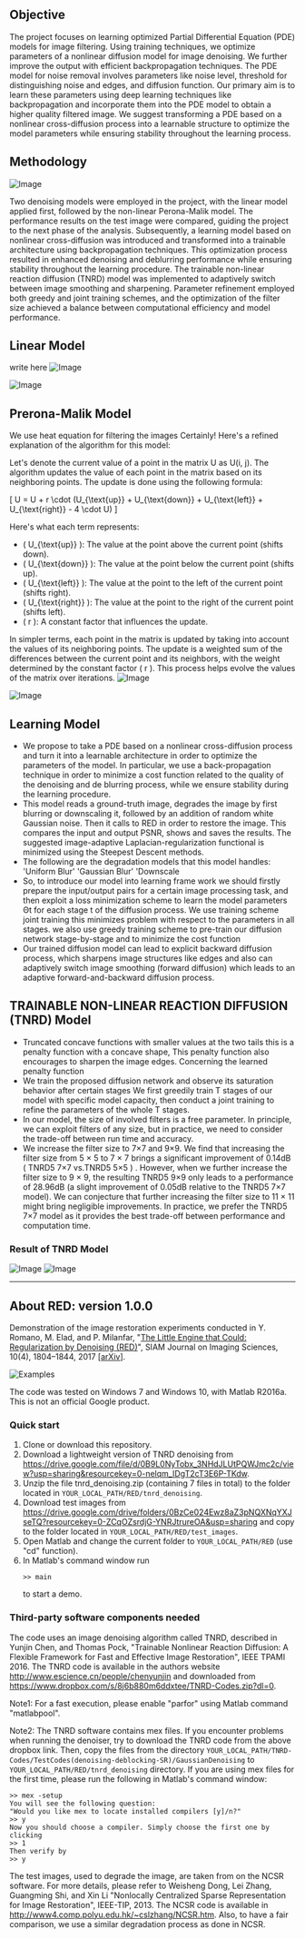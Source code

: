 ## Objective

The project focuses on learning optimized Partial Differential Equation (PDE) models for image filtering. Using training techniques, we optimize parameters of a nonlinear diffusion model for image denoising. We further improve the output with efficient backpropagation techniques. The PDE model for noise removal involves parameters like noise level, threshold for distinguishing noise and edges, and diffusion function. Our primary aim is to learn these parameters using deep learning techniques like backpropagation and incorporate them into the PDE model to obtain a higher quality filtered image. We suggest transforming a PDE based on a nonlinear cross-diffusion process into a learnable structure to optimize the model parameters while ensuring stability throughout the learning process.

## Methodology
![Image](images/Picture1.png)

Two denoising models were employed in the project, with the linear model applied first, followed by the non-linear Perona-Malik model. The performance results on the test image were compared, guiding the project to the next phase of the analysis. Subsequently, a learning model based on nonlinear cross-diffusion was introduced and transformed into a trainable architecture using backpropagation techniques. This optimization process resulted in enhanced denoising and deblurring performance while ensuring stability throughout the learning procedure. The trainable non-linear reaction diffusion (TNRD) model was implemented to adaptively switch between image smoothing and sharpening. Parameter refinement employed both greedy and joint training schemes, and the optimization of the filter size achieved a balance between computational efficiency and model performance.


## Linear Model
write here
![Image](images/Picture2.png)

![Image](images/Picture3.jpg)

## Prerona-Malik Model
We use heat equation for filtering the images
Certainly! Here's a refined explanation of the algorithm for this model:

Let's denote the current value of a point in the matrix U as U(i, j). The algorithm updates the value of each point in the matrix based on its neighboring points. The update is done using the following formula:

\[ U = U + r \cdot (U_{\text{up}} + U_{\text{down}} + U_{\text{left}} + U_{\text{right}} - 4 \cdot U) \]

Here's what each term represents:

- \( U_{\text{up}} \): The value at the point above the current point (shifts down).
- \( U_{\text{down}} \): The value at the point below the current point (shifts up).
- \( U_{\text{left}} \): The value at the point to the left of the current point (shifts right).
- \( U_{\text{right}} \): The value at the point to the right of the current point (shifts left).
- \( r \): A constant factor that influences the update.

In simpler terms, each point in the matrix is updated by taking into account the values of its neighboring points. The update is a weighted sum of the differences between the current point and its neighbors, with the weight determined by the constant factor \( r \). This process helps evolve the values of the matrix over iterations.
![Image](images/Picture4.png)

![Image](images/Picture5.png)

## Learning Model
- We propose to take a PDE based on a nonlinear cross-diffusion process and turn it into a learnable architecture in order to optimize the parameters of the model. In particular, we use a back-propagation technique in order to minimize a cost function related to the quality of the denoising and de blurring  process, while we ensure stability during the learning procedure.
- This model reads a ground-truth image, degrades the image by first blurring or downscaling it, followed by an addition of random white Gaussian noise. Then it calls to RED in order to restore the image.  This  compares the input and output PSNR, shows and saves the  results. The suggested image-adaptive Laplacian-regularization functional  is minimized using the Steepest Descent methods.
- The following are the degradation models that this model handles:        'Uniform Blur'  'Gaussian Blur'  'Downscale
- So, to introduce our model into learning frame work we should firstly prepare the input/output pairs for a certain image processing task, and then exploit a loss minimization scheme to learn the model parameters Θt for each stage t of the diffusion process. We use training scheme joint training this minimizes problem with respect to the parameters in all stages. we also use greedy training scheme to pre-train our diffusion network stage-by-stage and to minimize the cost function
- Our trained diffusion model can lead to explicit backward diffusion process, which sharpens image structures like edges and also can adaptively switch  image smoothing (forward diffusion)  which leads to an adaptive forward-and-backward diffusion process. 

## TRAINABLE NON-LINEAR REACTION DIFFUSION (TNRD) Model
- Truncated concave functions with smaller values at the two tails this is a penalty function with a concave shape, This penalty function also encourages to sharpen the image edges. Concerning the learned penalty function 
- We train the proposed diffusion network and observe its saturation behavior after certain stages We first greedily train T stages of our model with specific model capacity, then conduct a joint training to refine the parameters of the whole T stages.
- In our model, the size of involved filters is a free parameter. In principle, we can exploit filters of any size, but in practice, we need to consider the trade-off between run time and accuracy. 
- We increase the filter size to 7×7 and 9×9. We find that increasing the filter size from 5 × 5 to 7 × 7 brings a significant improvement of 0.14dB ( TNRD5 7×7 vs.TNRD5 5×5 ) . However, when we further increase the filter size to 9 × 9, the resulting TNRD5 9×9 only leads to a performance of 28.96dB (a slight improvement of 0.05dB relative to the TNRD5 7×7 model). We can conjecture that further increasing the filter size to 11 × 11 might bring negligible improvements. In practice, we prefer the TNRD5 7×7 model as it provides the best trade-off between performance and computation time.

### Result of TNRD Model
![Image](images/Picture6.png) ![Image](images/Picture7.png)





-------------------------------------------------
## About RED: version 1.0.0

Demonstration of the image restoration experiments conducted in 
Y. Romano, M. Elad, and P. Milanfar, "[The Little Engine that Could: 
Regularization by Denoising (RED)](https://epubs.siam.org/doi/10.1137/16M1102884)", 
SIAM Journal on Imaging Sciences, 10(4), 1804–1844, 2017 
[[arXiv](https://arxiv.org/abs/1611.02862)].

![Examples](images/examples.png?raw=true)

The code was tested on Windows 7 and Windows 10, with Matlab R2016a.
This is not an official Google product.

### Quick start

1. Clone or download this repository.
2. Download a lightweight version of TNRD denoising from
   https://drive.google.com/file/d/0B9L0NyTobx_3NHdJLUtPQWJmc2c/view?usp=sharing&resourcekey=0-nelqm_IDgT2cT3E6P-TKdw.
3. Unzip the file tnrd_denoising.zip (containing 7 files in total) to the folder 
   located in `YOUR_LOCAL_PATH/RED/tnrd_denoising`.
4. Download test images from
   https://drive.google.com/drive/folders/0BzCe024Ewz8aZ3pNQXNqYXJseTQ?resourcekey=0-ZCqOZsrdjG-YNRJtrureOA&usp=sharing
   and copy to the folder located in `YOUR_LOCAL_PATH/RED/test_images`.
5. Open Matlab and change the current folder to `YOUR_LOCAL_PATH/RED` (use "cd" function).
6. In Matlab's command window run
   ```
   >> main
   ```
   to start a demo.


### Third-party software components needed

The code uses an image denoising algorithm called TNRD, described in 
Yunjin Chen, and Thomas Pock, "Trainable Nonlinear Reaction Diffusion: 
A Flexible Framework for Fast and Effective Image Restoration", 
IEEE TPAMI 2016. The TNRD code is available in the authors website
http://www.escience.cn/people/chenyunjin
and downloaded from
https://www.dropbox.com/s/8j6b880m6ddxtee/TNRD-Codes.zip?dl=0.

Note1: For a fast execution, please enable "parfor" using Matlab command "matlabpool".

Note2: The TNRD software contains mex files. If you encounter problems when running the
denoiser, try to download the TNRD code from the above dropbox link.
Then, copy the files from the directory 
`YOUR_LOCAL_PATH/TNRD-Codes/TestCodes(denoising-deblocking-SR)/GaussianDenoising`
to `YOUR_LOCAL_PATH/RED/tnrd_denoising` directory.
If you are using mex files for the first time, please run the following in Matlab's
command window:

```
>> mex -setup
You will see the following question:
"Would you like mex to locate installed compilers [y]/n?"
>> y
Now you should choose a compiler. Simply choose the first one by clicking
>> 1
Then verify by
>> y
```

The test images, used to degrade the image, are taken from on the NCSR software. 
For more details, please refer to Weisheng Dong, Lei Zhang, Guangming Shi, and Xin Li 
"Nonlocally Centralized Sparse Representation for Image Restoration", IEEE-TIP, 2013. 
The NCSR code is available in http://www4.comp.polyu.edu.hk/~cslzhang/NCSR.htm.
Also, to have a fair comparison, we use a similar degradation process as done in NCSR.

